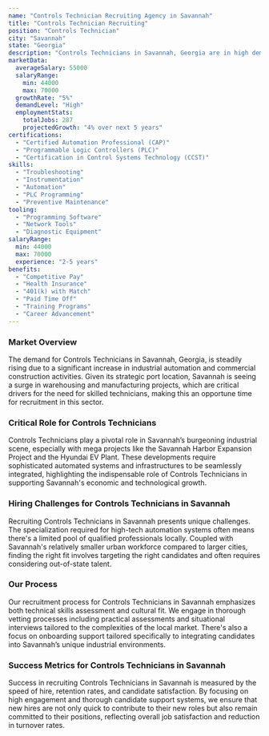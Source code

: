 ```yaml
---
name: "Controls Technician Recruiting Agency in Savannah"
title: "Controls Technician Recruiting"
position: "Controls Technician"
city: "Savannah"
state: "Georgia"
description: "Controls Technicians in Savannah, Georgia are in high demand due to increasing automation needs in the industrial sector."
marketData:
  averageSalary: 55000
  salaryRange:
    min: 44000
    max: 70000
  growthRate: "5%"
  demandLevel: "High"
  employmentStats:
    totalJobs: 287
    projectedGrowth: "4% over next 5 years"
certifications:
  - "Certified Automation Professional (CAP)"
  - "Programmable Logic Controllers (PLC)"
  - "Certification in Control Systems Technology (CCST)"
skills:
  - "Troubleshooting"
  - "Instrumentation"
  - "Automation"
  - "PLC Programming"
  - "Preventive Maintenance"
tooling:
  - "Programming Software"
  - "Network Tools"
  - "Diagnostic Equipment"
salaryRange:
  min: 44000
  max: 70000
  experience: "2-5 years"
benefits:
  - "Competitive Pay"
  - "Health Insurance"
  - "401(k) with Match"
  - "Paid Time Off"
  - "Training Programs"
  - "Career Advancement"
---
```


### Market Overview
The demand for Controls Technicians in Savannah, Georgia, is steadily rising due to a significant increase in industrial automation and commercial construction activities. Given its strategic port location, Savannah is seeing a surge in warehousing and manufacturing projects, which are critical drivers for the need for skilled technicians, making this an opportune time for recruitment in this sector.

### Critical Role for Controls Technicians
Controls Technicians play a pivotal role in Savannah’s burgeoning industrial scene, especially with mega projects like the Savannah Harbor Expansion Project and the Hyundai EV Plant. These developments require sophisticated automated systems and infrastructures to be seamlessly integrated, highlighting the indispensable role of Controls Technicians in supporting Savannah's economic and technological growth.

### Hiring Challenges for Controls Technicians in Savannah
Recruiting Controls Technicians in Savannah presents unique challenges. The specialization required for high-tech automation systems often means there's a limited pool of qualified professionals locally. Coupled with Savannah's relatively smaller urban workforce compared to larger cities, finding the right fit involves targeting the right candidates and often requires considering out-of-state talent.

### Our Process
Our recruitment process for Controls Technicians in Savannah emphasizes both technical skills assessment and cultural fit. We engage in thorough vetting processes including practical assessments and situational interviews tailored to the complexities of the local market. There's also a focus on onboarding support tailored specifically to integrating candidates into Savannah’s unique industrial environments.

### Success Metrics for Controls Technicians in Savannah
Success in recruiting Controls Technicians in Savannah is measured by the speed of hire, retention rates, and candidate satisfaction. By focusing on high engagement and thorough candidate support systems, we ensure that new hires are not only quick to contribute to their new roles but also remain committed to their positions, reflecting overall job satisfaction and reduction in turnover rates.